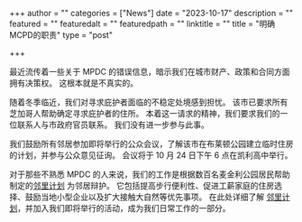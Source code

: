 +++
author = ""
categories = ["News"]
date = "2023-10-17"
description = ""
featured = ""
featuredalt = ""
featuredpath = ""
linktitle = ""
title = "明确MCPD的职责"
type = "post"

+++ 

最近流传着一些关于 MPDC 的错误信息，暗示我们在城市财产、政策和合同方面拥有决策权。 这根本就是不真实的。

随着冬季临近，我们对寻求庇护者面临的不稳定处境感到担忧。 该市已要求所有芝加哥人帮助确定寻求庇护者的住所。 本着这一请求的精神，我们要求我们的一位联系人与市政府官员联系。 我们没有进一步参与此事。

我们鼓励所有邻居参加即将举行的公众会议，了解该市在布莱顿公园建立临时住房的计划，并参与公众意见征询。 会议将于 10 月 24 日下午 6 点在凯利高中举行。

对于那些不熟悉 MPDC 的人来说，我们的工作是根据数百名麦金利公园居民帮助制定的[邻里计划](https://mckinleyparkdevelopmentcouncil.org/neighborhood-plan-cmap/) 为邻居辩护。 它包括提高步行便利性、促进工薪家庭的住房选择、鼓励当地小型企业以及扩大接触大自然等优先事项。 在此处详细了解 [邻里计划](https://mckinleyparkdevelopmentcouncil.org/neighborhood-plan-cmap/)，并加入我们即将举行的活动，成为我们日常工作的一部分。








